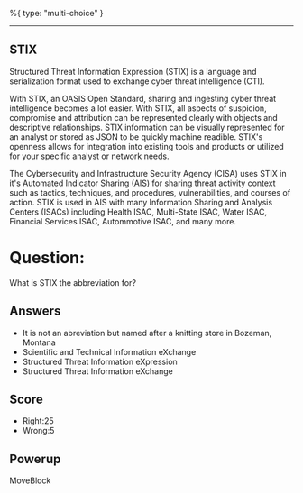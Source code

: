 %{
 type: "multi-choice"
}

---
## STIX
Structured Threat Information Expression (STIX) is a language and serialization format 
used to exchange cyber threat intelligence (CTI). 

With STIX, an OASIS Open Standard, sharing and ingesting cyber threat intelligence becomes a lot easier. 
With STIX, all aspects of suspicion, compromise and attribution can be represented clearly 
with objects and descriptive relationships. 
STIX information can be visually represented for an analyst or stored as JSON to be quickly machine readible. 
STIX's openness allows for integration into existing tools and products 
or utilized for your specific analyst or network needs.

The Cybersecurity and Infrastructure Security Agency (CISA) uses STIX in it's 
Automated Indicator Sharing (AIS) for sharing
threat activity context such as tactics, techniques, and procedures, vulnerabilities, and courses of action.
STIX is used in AIS with many Information Sharing and Analysis Centers (ISACs) including
Health ISAC, Multi-State ISAC, Water ISAC, Financial Services ISAC, Autommotive ISAC, and many more.

# Question:
What is STIX the abbreviation for?

## Answers
- It is not an abreviation but named after a knitting store in Bozeman, Montana
- Scientific and Technical Information eXchange
- Structured Threat Information eXpression
- Structured Threat Information eXchange

## Score
- Right:25
- Wrong:5

## Powerup
MoveBlock
